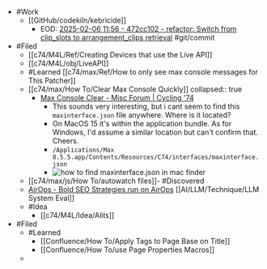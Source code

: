 - #Work
	- [[GitHub/codekiln/kebricide]]
		- EOD: [2025-02-06 11:56 - 472cc102 - refactor: Switch from clip_slots to arrangement_clips retrieval](https://github.com/codekiln/kebricide/commit/472cc102) #git/commit
- #Filed
	- [[c74/M4L/Ref/Creating Devices that use the Live API]]
	- [[c74/M4L/obj/LiveAPI]]
	- #Learned [[c74/max/Ref/How to only see max console messages for This Patcher]]
	- [[c74/max/How To/Clear Max Console Quickly]]
	  collapsed:: true
		- [Max Console Clear - Misc Forum | Cycling '74](https://cycling74.com/forums/max-console-clear?utm_source=chatgpt.com)
			- This sounds very interesting, but i cant seem to find this `maxinterface.json` file anywhere. Where is it located?
			- On MacOS 15 it's within the application bundle. As for Windows, I'd assume a similar location but can't confirm that. Cheers.
			- `/Applications/Max 8.5.5.app/Contents/Resources/C74/interfaces/maxinterface.json`
			- ![how to find maxinterface.json in mac finder](https://cycling74-web-uploads.s3.amazonaws.com/54688ef9aafdf157775110d4/2025-01-29T21:56:32Z/Untitled.png)
	- [[c74/max/js/How To/autowatch files]]- #Discovered
	- [AirOps - Bold SEO Strategies run on AirOps](https://www.airops.com/?via=peter&gad_source=1&gclid=CjwKCAiA2JG9BhAuEiwAH_zf3kua845JWnhfdZKJtkukpTOXgGc4P4k2l4vbm1C467BnZpZRkmeQ0xoCYsoQAvD_BwE) [[AI/LLM/Technique/LLM System Eval]]
	- #Idea
		- [[c74/M4L/Idea/Alits]]
- #Filed
	- #Learned
		- [[Confluence/How To/Apply Tags to Page Base on Title]]
		- [[Confluence/How To/use Page Properties Macros]]
	-